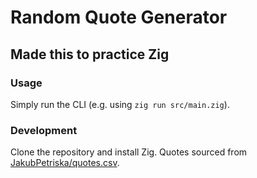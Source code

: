 # Random Quote Generator
## Made this to practice Zig
### Usage

Simply run the CLI (e.g. using `zig run src/main.zig`).

### Development

Clone the repository and install Zig. Quotes sourced from [JakubPetriska/quotes.csv](https://gist.github.com/JakubPetriska/060958fd744ca34f099e947cd080b540).
